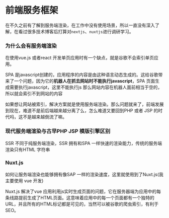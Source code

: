 # 前端服务框架

在不久之前有了解到服务端渲染，在工作中没有使用场景，所以一直没有深入了解，在看过很多技术博客后打算对`nextjs`、`nuxtjs`进行调研学习。

### 为什么会有服务端渲染
在使用vue.js 或者react 开发单页应用时有一个缺点，就是谷歌不会索引单页应用。

SPA 是javascript创建的，应用程序的内容是由这种语言动态生成的。这给谷歌带来了一个问题，因为它的**机器人在抓去网站时不能执行javascript**，SPA 页面生成需要执行javascript，这里不能执行js 那么网站内容在机器人面前相当于空的，所以就会索引不到网站的内容

如果想让网站被索引，解决方案就是使用服务端渲染。那么问题就来了，前端发展到现在，难道不是前后端越来越分离了么，怎么难道又要回到PHP 或者 JSP 的时代吗，这不是越来越倒流了嘛。

### 现代服务端渲染与古早PHP JSP 模版引擎区别
SSR 不同于纯服务端渲染，SSR 拥有和SPA 一样快速的渲染能力，传统的服务端渲染只有HTML 字符串

### Nuxt.js
如何让服务端渲染也能够拥有像SAP 一样的渲染速度，这里就使用到了Nuxt.js(我主要使用 vue 开发)

Nuxt.js 解决了vue 应用利用js实时生成页面的问题，它在服务器端为应用中的每条线路提前生成了HTML页面。这意味着应用中的每一个页面都有一个独特的URL，并且所有的HTML标记都是可见的，当然可以被谷歌的爬虫索引，有利于SEO。




